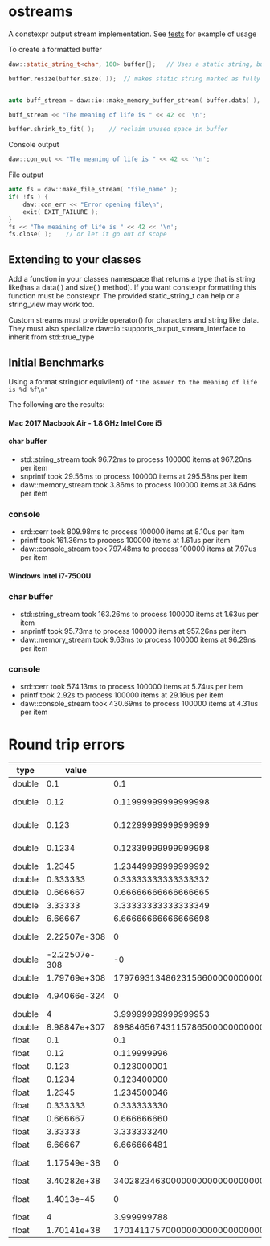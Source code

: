# ostreams
A constexpr output stream implementation.  See [tests](https://github.com/beached/ostreams/tree/master/tests) for example of usage

To create a formatted buffer

```cpp
daw::static_string_t<char, 100> buffer{};   // Uses a static string, but any contiguous memory area is fine

buffer.resize(buffer.size( ));  // makes static string marked as fully used


auto buff_stream = daw::io::make_memory_buffer_stream( buffer.data( ), buffer.size( ) );    // create stream

buff_stream << "The meaning of life is " << 42 << '\n';

buffer.shrink_to_fit( );    // reclaim unused space in buffer
```
Console output
```cpp
daw::con_out << "The meaning of life is " << 42 << '\n';
```

File output
```cpp
auto fs = daw::make_file_stream( "file_name" );
if( !fs ) {
    daw::con_err << "Error opening file\n";
    exit( EXIT_FAILURE );
}
fs << "The meaining of life is " << 42 << '\n';
fs.close( );    // or let it go out of scope
```
## Extending to your classes
Add a function in your classes namespace that returns a type that is string like(has a data( ) and size( ) method).  If you want constexpr formatting this function must be constexpr.  The provided static_string_t can help or a string_view may work too.

Custom streams must provide operator() for characters and string like data.  They must also specialize daw::io::supports_output_stream_interface<T> to inherit from std::true_type


## Initial Benchmarks
Using a format string(or equivilent) of `"The asnwer to the meaning of life is %d %f\n"`

The following are the results:

#### Mac 2017 Macbook Air - 1.8 GHz Intel Core i5 
#### char buffer
* std::string_stream took 96.72ms to process 100000 items at 967.20ns per item
* snprintf took 29.56ms to process 100000 items at 295.58ns per item
* daw::memory_stream took 3.86ms to process 100000 items at 38.64ns per item

### console
* srd::cerr took 809.98ms to process 100000 items at 8.10us per item
* printf took 161.36ms to process 100000 items at 1.61us per item
* daw::console_stream took 797.48ms to process 100000 items at 7.97us per item


#### Windows Intel i7-7500U	
### char buffer
* std::string_stream took 163.26ms to process 100000 items at 1.63us per item
* snprintf took 95.73ms to process 100000 items at 957.26ns per item
* daw::memory_stream took 9.63ms to process 100000 items at 96.29ns per item

### console
* srd::cerr took 574.13ms to process 100000 items at 5.74us per item
* printf took 2.92s to process 100000 items at 29.16us per item
* daw::console_stream took 430.69ms to process 100000 items at 4.31us per item

# Round trip errors
| type   | value           |  output value                                                                                                                                                                                                                                                                                                          |  difference         | 
|--------|-----------------|------------------------------------------------------------------------------------------------------------------------------------------------------------------------------------------------------------------------------------------------------------------------------------------------------------------------|---------------------| 
| double |  0.1            |  0.1                                                                                                                                                                                                                                                                                                                   |  0             | 
| double |  0.12           |  0.11999999999999998                                                                                                                                                                                                                                                                                                   |  -1.38778e-17  | 
| double |  0.123          |  0.12299999999999999                                                                                                                                                                                                                                                                                                   |  -1.38778e-17  | 
| double |  0.1234         |  0.12339999999999998                                                                                                                                                                                                                                                                                                   |  -1.38778e-17  | 
| double |  1.2345         |  1.23449999999999992                                                                                                                                                                                                                                                                                                   |  0             | 
| double |  0.333333       |  0.33333333333333332                                                                                                                                                                                                                                                                                                   |  0             | 
| double |  0.666667       |  0.66666666666666665                                                                                                                                                                                                                                                                                                   |  0             | 
| double |  3.33333        |  3.33333333333333349                                                                                                                                                                                                                                                                                                   |  0             | 
| double |  6.66667        |  6.66666666666666698                                                                                                                                                                                                                                                                                                   |  0             | 
| double |  2.22507e-308   |  0                                                                                                                                                                                                                                                                                                                     |  -2.22507e-308 | 
| double |  -2.22507e-308  |  -0                                                                                                                                                                                                                                                                                                                    |  2.22507e-308  | 
| double |  1.79769e+308   |  179769313486231566000000000000000000000000000000000000000000000000000000000000000000000000000000000000000000000000000000000000000000000000000000000000000000000000000000000000000000000000000000000000000000000000000000000000000000000000000000000000000000000000000000000000000000000000000000000000000000000000000 |  0             | 
| double |  4.94066e-324   |  0                                                                                                                                                                                                                                                                                                                     |  -4.94066e-324 | 
| double |  4              |  3.99999999999999953                                                                                                                                                                                                                                                                                                   |  0             | 
| double |  8.98847e+307   |  89884656743115786500000000000000000000000000000000000000000000000000000000000000000000000000000000000000000000000000000000000000000000000000000000000000000000000000000000000000000000000000000000000000000000000000000000000000000000000000000000000000000000000000000000000000000000000000000000000000000000000000  |  0             | 
| float  |  0.1            |  0.1                                                                                                                                                                                                                                                                                                                   |  0             | 
| float  |  0.12           |  0.119999996                                                                                                                                                                                                                                                                                                           |  0             | 
| float  |  0.123          |  0.123000001                                                                                                                                                                                                                                                                                                           |  0             | 
| float  |  0.1234         |  0.123400000                                                                                                                                                                                                                                                                                                           |  0             | 
| float  |  1.2345         |  1.234500046                                                                                                                                                                                                                                                                                                           |  0             | 
| float  |  0.333333       |  0.333333330                                                                                                                                                                                                                                                                                                           |  0             | 
| float  |  0.666667       |  0.666666660                                                                                                                                                                                                                                                                                                           |  0             | 
| float  |  3.33333        |  3.333333240                                                                                                                                                                                                                                                                                                           |  0             | 
| float  |  6.66667        |  6.666666481                                                                                                                                                                                                                                                                                                           |  0             | 
| float  |  1.17549e-38    |  0                                                                                                                                                                                                                                                                                                                     |  -1.17549e-38  | 
| float  |  3.40282e+38    |  340282346300000000000000000000000000000                                                                                                                                                                                                                                                                               |  0             | 
| float  |  1.4013e-45     |  0                                                                                                                                                                                                                                                                                                                     |  -1.4013e-45   | 
| float  |  4              |  3.999999788                                                                                                                                                                                                                                                                                                           |  0             | 
| float  |  1.70141e+38    |  170141175700000000000000000000000000000                                                                                                                                                                                                                                                                               |  0             | 
